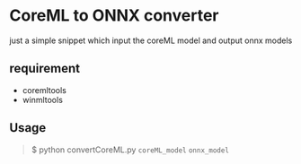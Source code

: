 # CoreML to ONNX converter
just a simple snippet which input the coreML model and output onnx models

## requirement
 - coremltools
 - winmltools

## Usage
> $ python convertCoreML.py `coreML_model` `onnx_model`
